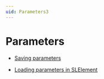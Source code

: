 ```yaml
---
uid: Parameters3
---
```


# Parameters

- [Saving parameters](xref:Saving_parameters)

- [Loading parameters in SLElement](xref:Loading_parameters_in_SLElement)

